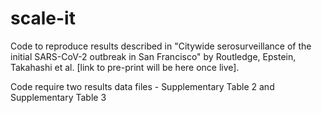 # scale-it

Code to reproduce results described in "Citywide serosurveillance of the initial SARS-CoV-2 outbreak in San Francisco" by Routledge, Epstein, Takahashi et al. [link to pre-print will be here once live].
 
Code require two results data files - Supplementary Table 2 and Supplementary Table 3

